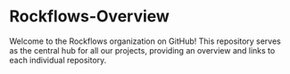 # Rockflows-Overview
Welcome to the Rockflows organization on GitHub! This repository serves as the central hub for all our projects, providing an overview and links to each individual repository.
